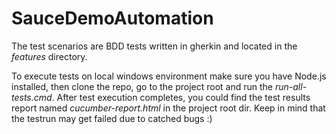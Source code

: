 # SauceDemoAutomation

The test scenarios are BDD tests written in gherkin and located in the _features_ directory. 

To execute tests on local windows environment make sure you have Node.js installed, then clone the repo, go to the project root and run the _run-all-tests.cmd_. After test execution completes, you could find the test results report named _cucumber-report.html_ in the project root dir. Keep in mind that the testrun may get failed due to catched bugs :)

